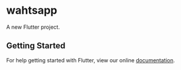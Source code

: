 # wahtsapp

A new Flutter project.

## Getting Started

For help getting started with Flutter, view our online
[documentation](https://flutter.io/).
